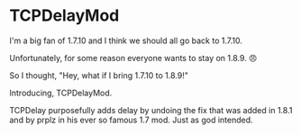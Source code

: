 # TCPDelayMod

I'm a big fan of 1.7.10 and I think we should all go back to 1.7.10.

Unfortunately, for some reason everyone wants to stay on 1.8.9. :angry:

So I thought, "Hey, what if I bring 1.7.10 to 1.8.9!"

Introducing, TCPDelayMod.

TCPDelay purposefully adds delay by undoing the fix that was added in 1.8.1 and by prplz in his ever so famous 1.7 mod. Just as god intended.